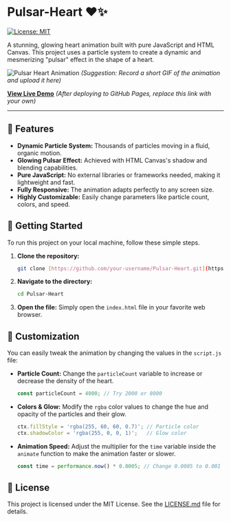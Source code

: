 # Pulsar-Heart ❤️✨

[![License: MIT](https://img.shields.io/badge/License-MIT-yellow.svg)](https://opensource.org/licenses/MIT)

A stunning, glowing heart animation built with pure JavaScript and HTML Canvas. This project uses a particle system to create a dynamic and mesmerizing "pulsar" effect in the shape of a heart.

![Pulsar Heart Animation](https://user-images.githubusercontent.com/your-username/your-repo/your-gif.gif) 
*(Suggestion: Record a short GIF of the animation and upload it here)*

**[View Live Demo](https://your-username.github.io/Pulsar-Heart/)** *(After deploying to GitHub Pages, replace this link with your own)*

---

## 🚀 Features

* **Dynamic Particle System:** Thousands of particles moving in a fluid, organic motion.
* **Glowing Pulsar Effect:** Achieved with HTML Canvas's shadow and blending capabilities.
* **Pure JavaScript:** No external libraries or frameworks needed, making it lightweight and fast.
* **Fully Responsive:** The animation adapts perfectly to any screen size.
* **Highly Customizable:** Easily change parameters like particle count, colors, and speed.

## 🏁 Getting Started

To run this project on your local machine, follow these simple steps.

1.  **Clone the repository:**
    ```bash
    git clone [https://github.com/your-username/Pulsar-Heart.git](https://github.com/your-username/Pulsar-Heart.git)
    ```

2.  **Navigate to the directory:**
    ```bash
    cd Pulsar-Heart
    ```
    
3.  **Open the file:**
    Simply open the `index.html` file in your favorite web browser.

## 🎨 Customization

You can easily tweak the animation by changing the values in the `script.js` file:

* **Particle Count:** Change the `particleCount` variable to increase or decrease the density of the heart.
    ```javascript
    const particleCount = 4000; // Try 2000 or 8000
    ```

* **Colors & Glow:** Modify the `rgba` color values to change the hue and opacity of the particles and their glow.
    ```javascript
    ctx.fillStyle = 'rgba(255, 60, 60, 0.7)'; // Particle color
    ctx.shadowColor = 'rgba(255, 0, 0, 1)';   // Glow color
    ```

* **Animation Speed:** Adjust the multiplier for the `time` variable inside the `animate` function to make the animation faster or slower.
    ```javascript
    const time = performance.now() * 0.0005; // Change 0.0005 to 0.001 for faster speed
    ```

## 📜 License

This project is licensed under the MIT License. See the [LICENSE.md](LICENSE.md) file for details.
